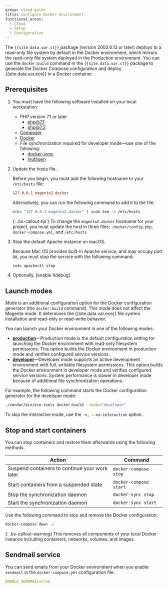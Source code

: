 ```yaml
---
group: cloud-guide
title: Configure Docker environment
functional_areas:
  - Cloud
  - Setup
  - Configuration
---
```


The `{{site.data.var.ct}}` package (version 2002.0.13 or later) deploys to a read-only file system by default in the Docker environment, which mirrors the read-only file system deployed in the Production environment. You can use the `docker:build` command in the `{{site.data.var.ct}}` package to generate the Docker Compose configuration and deploy {{site.data.var.ece}} in a Docker container.

## Prerequisites

1. You must have the following software installed on your local workstation:
   -  PHP version 7.1 or later
      -  [php@7.1][php71]
      -  [php@7.2][php72]
   -  [Composer](https://getcomposer.org)
   -  [Docker](https://www.docker.com/get-started)
   -  File synchronization required for developer mode—use one of the following:
      -  [docker-sync](https://docker-sync.readthedocs.io/en/latest/getting-started/installation.html)
      -  [mutagen](https://mutagen.io/documentation/introduction/installation)

1. Update the hosts file.

   Before you begin, you must add the following hostname to your `/etc/hosts` file:

   ```conf
   127.0.0.1 magento2.docker
   ```

   Alternatively, you can run the following command to add it to the file:

   ```bash
   echo "127.0.0.1 magento2.docker" | sudo tee -a /etc/hosts
   ```

   {: .bs-callout-tip }
   To change the `magento2.docker` hostname for your project, you must update the host in three files: `.docker/config.php`, `docker-compose.yml`, and `/etc/hosts`

1. Stop the default Apache instance on macOS.

   Because Mac OS provides built-in Apache service, and may occupy port `80`, you must stop the service with the following command:

   ```bash
   sudo apachectl stop
   ```

1. Optionally, [enable Xdebug].

## Launch modes

_Mode_ is an additional configuration option for the Docker configuration generator (the `docker:build` command). This mode does not affect the Magento mode. It determines the {{site.data.var.ece}} file system installation and read-only or read-write behavior.

You can launch your Docker environment in one of the following modes:

-  [**production**][prod-mode]—Production mode is the default configuration setting for launching the Docker environment with read-only filesystem permissions. This option builds the Docker environment in production mode and verifies configured service versions.
-  [**developer**][dev-mode]—Developer mode supports an active development environment with full, writable filesystem permissions. This option builds the Docker environment in developer mode and verifies configured service versions. System performance is slower in developer mode because of additional file synchronization operations.

For example, the following command starts the Docker configuration generator for the developer mode:

```bash
./vendor/bin/ece-tools docker:build --mode="developer"
```

To skip the interactive mode, use the `-n, --no-interaction` option.

## Stop and start containers

You can stop containers and restore them afterwards using the following methods.

Action | Command
------ | -------
Suspend containers to continue your work later | `docker-compose stop`
Start containers from a suspended state | `docker-compose start`
Stop the synchronization daemon | `docker-sync stop`
Start the synchronization daemon | `docker-sync start`

Use the following command to stop and remove the Docker configuration:

   ```bash
   docker-compose down -v
   ```

{: .bs-callout-warning}
This removes all components of your local Docker instance including containers, networks, volumes, and images.

## Sendmail service

You can send emails from your Docker environment when you enable `sendmail` in the `docker-compose.yml` configuration file:

```yaml
ENABLE_SENDMAIL=true
```

[php71]: https://formulae.brew.sh/formula/php@7.1
[php72]: https://formulae.brew.sh/formula/php@7.2
[prod-mode]: {{page.baseurl}}/cloud/docker/docker-mode-production.html
[dev-mode]: {{page.baseurl}}/cloud/docker/docker-mode-developer.html
[enable-xdebug]: {{page.baseurl}}/cloud/docker/docker-development-debug.html#enable-xdebug